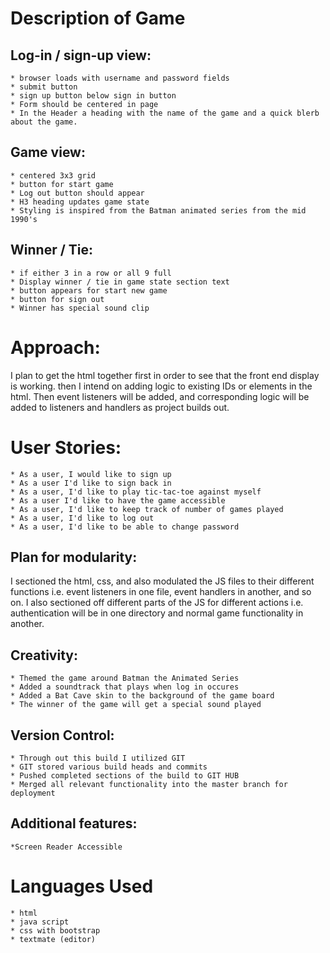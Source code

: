 # Description of Game
## Log-in / sign-up view:

	* browser loads with username and password fields
	* submit button
	* sign up button below sign in button
	* Form should be centered in page
	* In the Header a heading with the name of the game and a quick blerb about the game.

## Game view:

	* centered 3x3 grid 
	* button for start game
	* Log out button should appear
	* H3 heading updates game state
	* Styling is inspired from the Batman animated series from the mid 1990's
	
## Winner / Tie:

	* if either 3 in a row or all 9 full
	* Display winner / tie in game state section text
	* button appears for start new game
	* button for sign out
	* Winner has special sound clip

# Approach:

I plan to get the html together first in order to see that the front end display is working. then I intend on adding logic to existing IDs or elements in the html. Then event listeners will be added, and corresponding logic will be added to listeners and handlers as project builds out. 

# User Stories:

	* As a user, I would like to sign up
	* As a user I'd like to sign back in
	* As a user, I'd like to play tic-tac-toe against myself 
	* As a user I'd like to have the game accessible
	* As a user, I'd like to keep track of number of games played
	* As a user, I'd like to log out
	* As a user, I'd like to be able to change password

## Plan for modularity:

I sectioned the html, css, and also modulated the JS files to their different functions i.e. event listeners in one file, event handlers in another, and so on. I also sectioned off different parts of the JS for different actions i.e. authentication will be in one directory and normal game functionality in another. 

## Creativity:

	* Themed the game around Batman the Animated Series
	* Added a soundtrack that plays when log in occures
	* Added a Bat Cave skin to the background of the game board
	* The winner of the game will get a special sound played

## Version Control:

	* Through out this build I utilized GIT
	* GIT stored various build heads and commits
	* Pushed completed sections of the build to GIT HUB
	* Merged all relevant functionality into the master branch for deployment

## Additional features:

	*Screen Reader Accessible

# Languages Used

	* html
	* java script
	* css with bootstrap
	* textmate (editor)